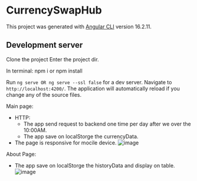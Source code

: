 # CurrencySwapHub

This project was generated with [Angular CLI](https://github.com/angular/angular-cli) version 16.2.11.

## Development server

Clone the project 
Enter the project dir.

In terminal:
npm i or npm  install

Run `ng serve OR ng serve --ssl false` for a dev server. Navigate to `http://localhost:4200/`. The application will automatically reload if you change any of the source files.

Main page:
- HTTP:
    - The app send request to backend one time per day after we over the 10:00AM.
    - The app save on localStorge the currencyData.
-  The page is responsive for mocile device. 
![image](https://github.com/PinchasEli/currency-swap-hub/assets/20665671/c3c1da84-3ed0-481b-a9d7-2d918cf5c2e3)


About Page:
- The app save on localStorge the historyData and display on table.
![image](https://github.com/PinchasEli/currency-swap-hub/assets/20665671/f5637450-3d85-4d67-a297-b4e78812f522)
